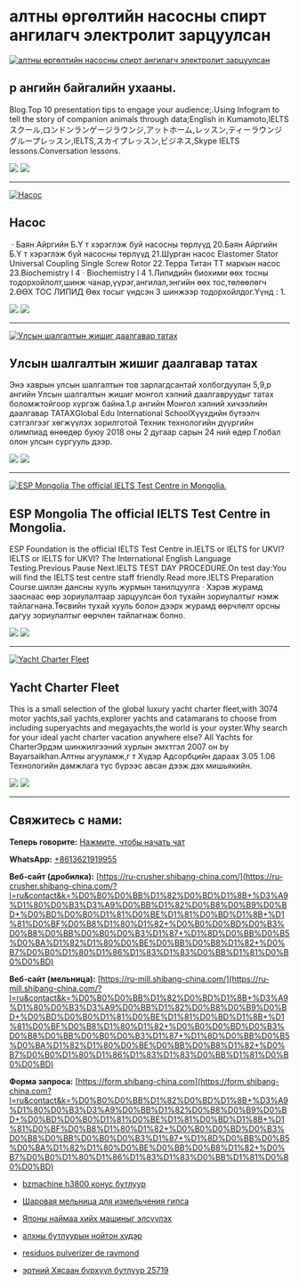 # алтны өргөлтийн насосны спирт ангилагч электролит зарцуулсан

<a href="https://swt.shibang-china.com/?l=ru&img&k=%D0%B0%D0%BB%D1%82%D0%BD%D1%8B+%D3%A9%D1%80%D0%B3%D3%A9%D0%BB%D1%82%D0%B8%D0%B9%D0%BD+%D0%BD%D0%B0%D1%81%D0%BE%D1%81%D0%BD%D1%8B+%D1%81%D0%BF%D0%B8%D1%80%D1%82+%D0%B0%D0%BD%D0%B3%D0%B8%D0%BB%D0%B0%D0%B3%D1%87+%D1%8D%D0%BB%D0%B5%D0%BA%D1%82%D1%80%D0%BE%D0%BB%D0%B8%D1%82+%D0%B7%D0%B0%D1%80%D1%86%D1%83%D1%83%D0%BB%D1%81%D0%B0%D0%BD" target="_blank">![алтны өргөлтийн насосны спирт ангилагч электролит зарцуулсан](http://static.shibang-china.com/all-800x300/203.jpg)</a>

## р ангийн байгалийн ухааны.
Blog.Top 10 presentation tips to engage your audience;.Using Infogram to tell the story of companion animals through data;English in Kumamoto,IELTSスクール,ロンドンランゲージラウンジ,アットホーム,レッスン,ティーラウンジ グループレッスン,IELTS,スカイプレッスン,ビジネス,Skype IELTS lessons.Conversation lessons.


<a href="https://whatsapp.shibangsoft.com/WhatsApp.php" target="_blank" title="WhatsApp">![](http://static.shibang-china.com/icon/whatsapp.png)</a> <a href="https://swt.shibang-china.com/?l=ru&icon&k=%D0%B0%D0%BB%D1%82%D0%BD%D1%8B+%D3%A9%D1%80%D0%B3%D3%A9%D0%BB%D1%82%D0%B8%D0%B9%D0%BD+%D0%BD%D0%B0%D1%81%D0%BE%D1%81%D0%BD%D1%8B+%D1%81%D0%BF%D0%B8%D1%80%D1%82+%D0%B0%D0%BD%D0%B3%D0%B8%D0%BB%D0%B0%D0%B3%D1%87+%D1%8D%D0%BB%D0%B5%D0%BA%D1%82%D1%80%D0%BE%D0%BB%D0%B8%D1%82+%D0%B7%D0%B0%D1%80%D1%86%D1%83%D1%83%D0%BB%D1%81%D0%B0%D0%BD" target="_blank">![](http://static.shibang-china.com/icon/chat-ru.png)</a>

---

<a href="https://swt.shibang-china.com/?l=ru&img&k=%D0%B0%D0%BB%D1%82%D0%BD%D1%8B+%D3%A9%D1%80%D0%B3%D3%A9%D0%BB%D1%82%D0%B8%D0%B9%D0%BD+%D0%BD%D0%B0%D1%81%D0%BE%D1%81%D0%BD%D1%8B+%D1%81%D0%BF%D0%B8%D1%80%D1%82+%D0%B0%D0%BD%D0%B3%D0%B8%D0%BB%D0%B0%D0%B3%D1%87+%D1%8D%D0%BB%D0%B5%D0%BA%D1%82%D1%80%D0%BE%D0%BB%D0%B8%D1%82+%D0%B7%D0%B0%D1%80%D1%86%D1%83%D1%83%D0%BB%D1%81%D0%B0%D0%BD" target="_blank">![Насос](http://static.shibang-china.com/all-800x300/956.jpg)</a>

## Насос
&nbsp;&#0183;&#32;Баян Айргийн Б.Ү т хэрэглэж буй насосны төрлүүд 20.Баян Айргийн Б.Ү т хэрэглэж буй насосны төрлүүд 21.Шурган насос Elastomer Stator Universal Coupling Single Screw Rotor 22.Терра Титан ТТ маркын насос 23.Biochemistry l 4&nbsp;&#0183;&#32;Biochemistry l 4 1.Липидийн биохими өөх тосны тодорхойлолт,шинж чанар,үүрэг,ангилал,энгийн өөх тос,төлөөлөгч 2.ӨӨХ ТОС ЛИПИД Өөх тосыг үндсэн 3 шинжээр тодорхойлдог.Үүнд : 1.


<a href="https://whatsapp.shibangsoft.com/WhatsApp.php" target="_blank" title="WhatsApp">![](http://static.shibang-china.com/icon/whatsapp.png)</a> <a href="https://swt.shibang-china.com/?l=ru&icon&k=%D0%B0%D0%BB%D1%82%D0%BD%D1%8B+%D3%A9%D1%80%D0%B3%D3%A9%D0%BB%D1%82%D0%B8%D0%B9%D0%BD+%D0%BD%D0%B0%D1%81%D0%BE%D1%81%D0%BD%D1%8B+%D1%81%D0%BF%D0%B8%D1%80%D1%82+%D0%B0%D0%BD%D0%B3%D0%B8%D0%BB%D0%B0%D0%B3%D1%87+%D1%8D%D0%BB%D0%B5%D0%BA%D1%82%D1%80%D0%BE%D0%BB%D0%B8%D1%82+%D0%B7%D0%B0%D1%80%D1%86%D1%83%D1%83%D0%BB%D1%81%D0%B0%D0%BD" target="_blank">![](http://static.shibang-china.com/icon/chat-ru.png)</a>

---

<a href="https://swt.shibang-china.com/?l=ru&img&k=%D0%B0%D0%BB%D1%82%D0%BD%D1%8B+%D3%A9%D1%80%D0%B3%D3%A9%D0%BB%D1%82%D0%B8%D0%B9%D0%BD+%D0%BD%D0%B0%D1%81%D0%BE%D1%81%D0%BD%D1%8B+%D1%81%D0%BF%D0%B8%D1%80%D1%82+%D0%B0%D0%BD%D0%B3%D0%B8%D0%BB%D0%B0%D0%B3%D1%87+%D1%8D%D0%BB%D0%B5%D0%BA%D1%82%D1%80%D0%BE%D0%BB%D0%B8%D1%82+%D0%B7%D0%B0%D1%80%D1%86%D1%83%D1%83%D0%BB%D1%81%D0%B0%D0%BD" target="_blank">![Улсын шалгалтын жишиг даалгавар татах](http://static.shibang-china.com/all-800x300/546.jpg)</a>

## Улсын шалгалтын жишиг даалгавар татах
Энэ хаврын улсын шалгалтын тов зарлагдсантай холбогдуулан 5,9,р ангийн Улсын шалгалтын жишиг монгол хэлний даалгавруудыг татах боломжтойгоор хүргэж байна.1.р ангийн Монгол хэлний хичээлийн даалгавар ТАТАХGlobal Edu International SchoolХүүхдийн бүтээлч сэтгэлгээг хөгжүүлэх зорилготой Техник технологийн дүүргийн олимпиад өнөөдөр буюу 2018 оны 2 дугаар сарын 24 ний өдөр Глобал олон улсын сургууль дээр.


<a href="https://whatsapp.shibangsoft.com/WhatsApp.php" target="_blank" title="WhatsApp">![](http://static.shibang-china.com/icon/whatsapp.png)</a> <a href="https://swt.shibang-china.com/?l=ru&icon&k=%D0%B0%D0%BB%D1%82%D0%BD%D1%8B+%D3%A9%D1%80%D0%B3%D3%A9%D0%BB%D1%82%D0%B8%D0%B9%D0%BD+%D0%BD%D0%B0%D1%81%D0%BE%D1%81%D0%BD%D1%8B+%D1%81%D0%BF%D0%B8%D1%80%D1%82+%D0%B0%D0%BD%D0%B3%D0%B8%D0%BB%D0%B0%D0%B3%D1%87+%D1%8D%D0%BB%D0%B5%D0%BA%D1%82%D1%80%D0%BE%D0%BB%D0%B8%D1%82+%D0%B7%D0%B0%D1%80%D1%86%D1%83%D1%83%D0%BB%D1%81%D0%B0%D0%BD" target="_blank">![](http://static.shibang-china.com/icon/chat-ru.png)</a>

---

<a href="https://swt.shibang-china.com/?l=ru&img&k=%D0%B0%D0%BB%D1%82%D0%BD%D1%8B+%D3%A9%D1%80%D0%B3%D3%A9%D0%BB%D1%82%D0%B8%D0%B9%D0%BD+%D0%BD%D0%B0%D1%81%D0%BE%D1%81%D0%BD%D1%8B+%D1%81%D0%BF%D0%B8%D1%80%D1%82+%D0%B0%D0%BD%D0%B3%D0%B8%D0%BB%D0%B0%D0%B3%D1%87+%D1%8D%D0%BB%D0%B5%D0%BA%D1%82%D1%80%D0%BE%D0%BB%D0%B8%D1%82+%D0%B7%D0%B0%D1%80%D1%86%D1%83%D1%83%D0%BB%D1%81%D0%B0%D0%BD" target="_blank">![ESP Mongolia The official IELTS Test Centre in Mongolia.](http://static.shibang-china.com/all-800x300/1050.jpg)</a>

## ESP Mongolia The official IELTS Test Centre in Mongolia.
ESP Foundation is the official IELTS Test Centre in.IELTS or IELTS for UKVI? IELTS or IELTS for UKVI? The International English Language Testing.Previous Pause Next.IELTS TEST DAY PROCEDURE.On test day:You will find the IELTS test centre staff friendly.Read more.IELTS Preparation Course.шилэн дансны хууль журмын танилцуулга&nbsp;&#0183;&#32;Хэрэв журамд зааснаас өөр зориулалтаар зарцуулсан бол тухайн зориулалтыг нэмж тайлагнана.Төсвийн тухай хууль болон дээрх журамд өөрчлөлт орсны дагуу зориулалтыг өөрчлөн тайлагнаж болно.


<a href="https://whatsapp.shibangsoft.com/WhatsApp.php" target="_blank" title="WhatsApp">![](http://static.shibang-china.com/icon/whatsapp.png)</a> <a href="https://swt.shibang-china.com/?l=ru&icon&k=%D0%B0%D0%BB%D1%82%D0%BD%D1%8B+%D3%A9%D1%80%D0%B3%D3%A9%D0%BB%D1%82%D0%B8%D0%B9%D0%BD+%D0%BD%D0%B0%D1%81%D0%BE%D1%81%D0%BD%D1%8B+%D1%81%D0%BF%D0%B8%D1%80%D1%82+%D0%B0%D0%BD%D0%B3%D0%B8%D0%BB%D0%B0%D0%B3%D1%87+%D1%8D%D0%BB%D0%B5%D0%BA%D1%82%D1%80%D0%BE%D0%BB%D0%B8%D1%82+%D0%B7%D0%B0%D1%80%D1%86%D1%83%D1%83%D0%BB%D1%81%D0%B0%D0%BD" target="_blank">![](http://static.shibang-china.com/icon/chat-ru.png)</a>

---

<a href="https://swt.shibang-china.com/?l=ru&img&k=%D0%B0%D0%BB%D1%82%D0%BD%D1%8B+%D3%A9%D1%80%D0%B3%D3%A9%D0%BB%D1%82%D0%B8%D0%B9%D0%BD+%D0%BD%D0%B0%D1%81%D0%BE%D1%81%D0%BD%D1%8B+%D1%81%D0%BF%D0%B8%D1%80%D1%82+%D0%B0%D0%BD%D0%B3%D0%B8%D0%BB%D0%B0%D0%B3%D1%87+%D1%8D%D0%BB%D0%B5%D0%BA%D1%82%D1%80%D0%BE%D0%BB%D0%B8%D1%82+%D0%B7%D0%B0%D1%80%D1%86%D1%83%D1%83%D0%BB%D1%81%D0%B0%D0%BD" target="_blank">![Yacht Charter Fleet](http://static.shibang-china.com/all-800x300/1403.jpg)</a>

## Yacht Charter Fleet
This is a small selection of the global luxury yacht charter fleet,with 3074 motor yachts,sail yachts,explorer yachts and catamarans to choose from including superyachts and megayachts,the world is your oyster.Why search for your ideal yacht charter vacation anywhere else? All Yachts for CharterЭрдэм шинжилгээний хурлын эмхтгэл 2007 он by Bayarsaikhan.Алтны агууламж,г т Хүдэр Адсорбцийн дараах 3.05 1.06 Технологийн дамжлага тус бүрээс авсан дээж дэх мишьякийн.


<a href="https://whatsapp.shibangsoft.com/WhatsApp.php" target="_blank" title="WhatsApp">![](http://static.shibang-china.com/icon/whatsapp.png)</a> <a href="https://swt.shibang-china.com/?l=ru&icon&k=%D0%B0%D0%BB%D1%82%D0%BD%D1%8B+%D3%A9%D1%80%D0%B3%D3%A9%D0%BB%D1%82%D0%B8%D0%B9%D0%BD+%D0%BD%D0%B0%D1%81%D0%BE%D1%81%D0%BD%D1%8B+%D1%81%D0%BF%D0%B8%D1%80%D1%82+%D0%B0%D0%BD%D0%B3%D0%B8%D0%BB%D0%B0%D0%B3%D1%87+%D1%8D%D0%BB%D0%B5%D0%BA%D1%82%D1%80%D0%BE%D0%BB%D0%B8%D1%82+%D0%B7%D0%B0%D1%80%D1%86%D1%83%D1%83%D0%BB%D1%81%D0%B0%D0%BD" target="_blank">![](http://static.shibang-china.com/icon/chat-ru.png)</a>

---
## Свяжитесь с нами:

**Теперь говорите:** [Нажмите, чтобы начать чат](https://swt.shibang-china.com?l=ru&contact&k=%D0%B0%D0%BB%D1%82%D0%BD%D1%8B+%D3%A9%D1%80%D0%B3%D3%A9%D0%BB%D1%82%D0%B8%D0%B9%D0%BD+%D0%BD%D0%B0%D1%81%D0%BE%D1%81%D0%BD%D1%8B+%D1%81%D0%BF%D0%B8%D1%80%D1%82+%D0%B0%D0%BD%D0%B3%D0%B8%D0%BB%D0%B0%D0%B3%D1%87+%D1%8D%D0%BB%D0%B5%D0%BA%D1%82%D1%80%D0%BE%D0%BB%D0%B8%D1%82+%D0%B7%D0%B0%D1%80%D1%86%D1%83%D1%83%D0%BB%D1%81%D0%B0%D0%BD)

**WhatsApp:**  [+8613621919955](https://whatsapp.shibangsoft.com/WhatsApp.php)

**Веб-сайт (дробилка):** [https://ru-crusher.shibang-china.com/](https://ru-crusher.shibang-china.com/?l=ru&contact&k=%D0%B0%D0%BB%D1%82%D0%BD%D1%8B+%D3%A9%D1%80%D0%B3%D3%A9%D0%BB%D1%82%D0%B8%D0%B9%D0%BD+%D0%BD%D0%B0%D1%81%D0%BE%D1%81%D0%BD%D1%8B+%D1%81%D0%BF%D0%B8%D1%80%D1%82+%D0%B0%D0%BD%D0%B3%D0%B8%D0%BB%D0%B0%D0%B3%D1%87+%D1%8D%D0%BB%D0%B5%D0%BA%D1%82%D1%80%D0%BE%D0%BB%D0%B8%D1%82+%D0%B7%D0%B0%D1%80%D1%86%D1%83%D1%83%D0%BB%D1%81%D0%B0%D0%BD)

**Веб-сайт (мельница):** [https://ru-mill.shibang-china.com/](https://ru-mill.shibang-china.com/?l=ru&contact&k=%D0%B0%D0%BB%D1%82%D0%BD%D1%8B+%D3%A9%D1%80%D0%B3%D3%A9%D0%BB%D1%82%D0%B8%D0%B9%D0%BD+%D0%BD%D0%B0%D1%81%D0%BE%D1%81%D0%BD%D1%8B+%D1%81%D0%BF%D0%B8%D1%80%D1%82+%D0%B0%D0%BD%D0%B3%D0%B8%D0%BB%D0%B0%D0%B3%D1%87+%D1%8D%D0%BB%D0%B5%D0%BA%D1%82%D1%80%D0%BE%D0%BB%D0%B8%D1%82+%D0%B7%D0%B0%D1%80%D1%86%D1%83%D1%83%D0%BB%D1%81%D0%B0%D0%BD)

**Форма запроса:** [https://form.shibang-china.com](https://form.shibang-china.com?l=ru&contact&k=%D0%B0%D0%BB%D1%82%D0%BD%D1%8B+%D3%A9%D1%80%D0%B3%D3%A9%D0%BB%D1%82%D0%B8%D0%B9%D0%BD+%D0%BD%D0%B0%D1%81%D0%BE%D1%81%D0%BD%D1%8B+%D1%81%D0%BF%D0%B8%D1%80%D1%82+%D0%B0%D0%BD%D0%B3%D0%B8%D0%BB%D0%B0%D0%B3%D1%87+%D1%8D%D0%BB%D0%B5%D0%BA%D1%82%D1%80%D0%BE%D0%BB%D0%B8%D1%82+%D0%B7%D0%B0%D1%80%D1%86%D1%83%D1%83%D0%BB%D1%81%D0%B0%D0%BD)

* [bzmachine h3800 конус бутлуур](../128/bzmachine%20h3800%20%D0%BA%D0%BE%D0%BD%D1%83%D1%81%20%D0%B1%D1%83%D1%82%D0%BB%D1%83%D1%83%D1%80.md)

* [Шаровая мельница для измельчения гипса](../130/%D0%A8%D0%B0%D1%80%D0%BE%D0%B2%D0%B0%D1%8F%20%D0%BC%D0%B5%D0%BB%D1%8C%D0%BD%D0%B8%D1%86%D0%B0%20%D0%B4%D0%BB%D1%8F%20%D0%B8%D0%B7%D0%BC%D0%B5%D0%BB%D1%8C%D1%87%D0%B5%D0%BD%D0%B8%D1%8F%20%D0%B3%D0%B8%D0%BF%D1%81%D0%B0.md)

* [Японы наймаа хийх машиныг элсүүлэх](../129/%D0%AF%D0%BF%D0%BE%D0%BD%D1%8B%20%D0%BD%D0%B0%D0%B9%D0%BC%D0%B0%D0%B0%20%D1%85%D0%B8%D0%B9%D1%85%20%D0%BC%D0%B0%D1%88%D0%B8%D0%BD%D1%8B%D0%B3%20%D1%8D%D0%BB%D1%81%D2%AF%D2%AF%D0%BB%D1%8D%D1%85.md)

* [алхны бутлуурын нойтон хүдэр](../128/%D0%B0%D0%BB%D1%85%D0%BD%D1%8B%20%D0%B1%D1%83%D1%82%D0%BB%D1%83%D1%83%D1%80%D1%8B%D0%BD%20%D0%BD%D0%BE%D0%B9%D1%82%D0%BE%D0%BD%20%D1%85%D2%AF%D0%B4%D1%8D%D1%80.md)

* [residuos pulverizer de raymond](../127/residuos%20pulverizer%20de%20raymond.md)

* [эртний Хясаан бүрхүүл бутлуур 25719](../128/%D1%8D%D1%80%D1%82%D0%BD%D0%B8%D0%B9%20%D0%A5%D1%8F%D1%81%D0%B0%D0%B0%D0%BD%20%D0%B1%D2%AF%D1%80%D1%85%D2%AF%D2%AF%D0%BB%20%D0%B1%D1%83%D1%82%D0%BB%D1%83%D1%83%D1%80%2025719.md)